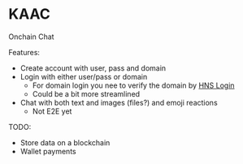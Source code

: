 # KAAC

Onchain Chat


Features:
- Create account with user, pass and domain
- Login with either user/pass or domain
  - For domain login you nee to verify the domain by [HNS Login](https://id.namebase.io/)
  - Could be a bit more streamlined
- Chat with both text and images (files?) and emoji reactions
  - Not E2E yet


TODO:
- Store data on a blockchain
- Wallet payments